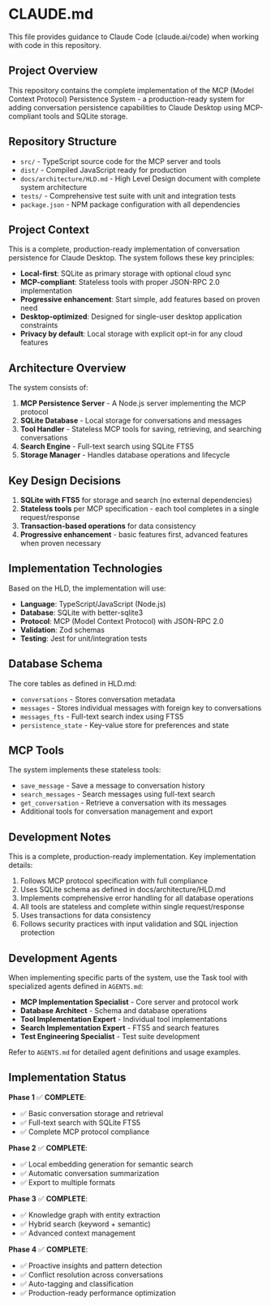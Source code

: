 # CLAUDE.md

This file provides guidance to Claude Code (claude.ai/code) when working with code in this repository.

## Project Overview

This repository contains the complete implementation of the MCP (Model Context Protocol) Persistence System - a production-ready system for adding conversation persistence capabilities to Claude Desktop using MCP-compliant tools and SQLite storage.

## Repository Structure

- `src/` - TypeScript source code for the MCP server and tools
- `dist/` - Compiled JavaScript ready for production
- `docs/architecture/HLD.md` - High Level Design document with complete system architecture
- `tests/` - Comprehensive test suite with unit and integration tests
- `package.json` - NPM package configuration with all dependencies

## Project Context

This is a complete, production-ready implementation of conversation persistence for Claude Desktop. The system follows these key principles:

- **Local-first**: SQLite as primary storage with optional cloud sync
- **MCP-compliant**: Stateless tools with proper JSON-RPC 2.0 implementation  
- **Progressive enhancement**: Start simple, add features based on proven need
- **Desktop-optimized**: Designed for single-user desktop application constraints
- **Privacy by default**: Local storage with explicit opt-in for any cloud features

## Architecture Overview

The system consists of:

1. **MCP Persistence Server** - A Node.js server implementing the MCP protocol
2. **SQLite Database** - Local storage for conversations and messages
3. **Tool Handler** - Stateless MCP tools for saving, retrieving, and searching conversations
4. **Search Engine** - Full-text search using SQLite FTS5
5. **Storage Manager** - Handles database operations and lifecycle

## Key Design Decisions

1. **SQLite with FTS5** for storage and search (no external dependencies)
2. **Stateless tools** per MCP specification - each tool completes in a single request/response
3. **Transaction-based operations** for data consistency
4. **Progressive enhancement** - basic features first, advanced features when proven necessary

## Implementation Technologies

Based on the HLD, the implementation will use:
- **Language**: TypeScript/JavaScript (Node.js)
- **Database**: SQLite with better-sqlite3
- **Protocol**: MCP (Model Context Protocol) with JSON-RPC 2.0
- **Validation**: Zod schemas
- **Testing**: Jest for unit/integration tests

## Database Schema

The core tables as defined in HLD.md:
- `conversations` - Stores conversation metadata
- `messages` - Stores individual messages with foreign key to conversations
- `messages_fts` - Full-text search index using FTS5
- `persistence_state` - Key-value store for preferences and state

## MCP Tools

The system implements these stateless tools:
- `save_message` - Save a message to conversation history
- `search_messages` - Search messages using full-text search
- `get_conversation` - Retrieve a conversation with its messages
- Additional tools for conversation management and export

## Development Notes

This is a complete, production-ready implementation. Key implementation details:

1. Follows MCP protocol specification with full compliance
2. Uses SQLite schema as defined in docs/architecture/HLD.md
3. Implements comprehensive error handling for all database operations
4. All tools are stateless and complete within single request/response
5. Uses transactions for data consistency
6. Follows security practices with input validation and SQL injection protection

## Development Agents

When implementing specific parts of the system, use the Task tool with specialized agents defined in `AGENTS.md`:

- **MCP Implementation Specialist** - Core server and protocol work
- **Database Architect** - Schema and database operations
- **Tool Implementation Expert** - Individual tool implementations
- **Search Implementation Expert** - FTS5 and search features
- **Test Engineering Specialist** - Test suite development

Refer to `AGENTS.md` for detailed agent definitions and usage examples.

## Implementation Status

**Phase 1** ✅ **COMPLETE**:
- ✅ Basic conversation storage and retrieval
- ✅ Full-text search with SQLite FTS5
- ✅ Complete MCP protocol compliance

**Phase 2** ✅ **COMPLETE**:
- ✅ Local embedding generation for semantic search
- ✅ Automatic conversation summarization
- ✅ Export to multiple formats

**Phase 3** ✅ **COMPLETE**:
- ✅ Knowledge graph with entity extraction
- ✅ Hybrid search (keyword + semantic)
- ✅ Advanced context management

**Phase 4** ✅ **COMPLETE**:
- ✅ Proactive insights and pattern detection
- ✅ Conflict resolution across conversations
- ✅ Auto-tagging and classification
- ✅ Production-ready performance optimization
